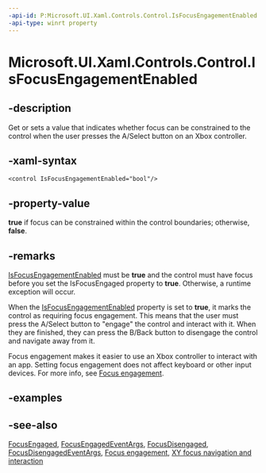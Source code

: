 ```yaml
---
-api-id: P:Microsoft.UI.Xaml.Controls.Control.IsFocusEngagementEnabled
-api-type: winrt property
---
```


<!-- Property syntax
public bool IsFocusEngagementEnabled { get;  set; }
-->

# Microsoft.UI.Xaml.Controls.Control.IsFocusEngagementEnabled

## -description

Get or sets a value that indicates whether focus can be constrained to the control when the user presses the A/Select button on an Xbox controller.

## -xaml-syntax

```xaml
<control IsFocusEngagementEnabled="bool"/>
```

## -property-value

**true** if focus can be constrained within the control boundaries; otherwise, **false**.

## -remarks

[IsFocusEngagementEnabled](control_isfocusengagementenabled.md) must be **true** and the control must have focus before you set the IsFocusEngaged property to **true**. Otherwise, a runtime exception will occur.

When the [IsFocusEngagementEnabled](control_isfocusengagementenabled.md) property is set to **true**, it marks the control as requiring focus engagement. This means that the user must press the A/Select button to "engage" the control and interact with it. When they are finished, they can press the B/Back button to disengage the control and navigate away from it.

Focus engagement makes it easier to use an Xbox controller to interact with an app. Setting focus engagement does not affect keyboard or other input devices. For more info, see [Focus engagement](/windows/apps/design/input/gamepad-and-remote-interactions#focus-engagement).

## -examples

## -see-also

[FocusEngaged](control_focusengaged.md), [FocusEngagedEventArgs](focusengagedeventargs.md), [FocusDisengaged](control_focusdisengaged.md), [FocusDisengagedEventArgs](focusdisengagedeventargs.md), [Focus engagement](/windows/apps/design/input/gamepad-and-remote-interactions#focus-engagement), [XY focus navigation and interaction](/windows/apps/design/input/gamepad-and-remote-interactions#xy-focus-navigation-and-interaction)
